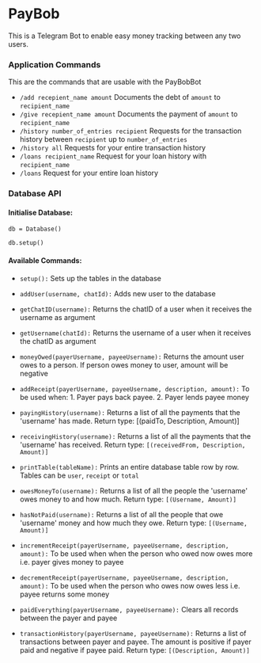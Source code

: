 # PayBob

This is a Telegram Bot to enable easy money tracking between any two users.

### Application Commands

This are the commands that are usable with the PayBobBot

- `/add recepient_name amount` Documents the debt of `amount` to `recipient_name`
- `/give recepient_name amount` Documents the payment of `amount` to `recipient_name`
- `/history number_of_entries recipient` Requests for the transaction history between `recipient` up to `number_of_entries`
- `/history all` Requests for your entire transaction history
- `/loans recipient_name` Request for your loan history with `recipient_name`
- `/loans` Request for your entire loan history

### Database API
#### Initialise Database:
`db = Database()`

`db.setup()`

#### **Available Commands:**

- `setup():` Sets up the tables in the database

- `addUser(username, chatId):` Adds new user to the database

- `getChatID(username):` Returns the chatID of a user when it receives the username as argument

- `getUsername(chatId):` Returns the username of a user when it receives the chatID as argument

- `moneyOwed(payerUsername, payeeUsername):` Returns the amount user owes to a person. If person owes money to user, amount will be negative

- `addReceipt(payerUsername, payeeUsername, description, amount):` To be used when: 1. Payer pays back payee. 2. Payer lends payee money

- `payingHistory(username):` Returns a list of all the payments that the 'username' has made. Return type: [(paidTo, Description, Amount)]

- `receivingHistory(username):` Returns a list of all the payments that the 'username' has received. Return type: `[(receivedFrom, Description, Amount)]`

- `printTable(tableName):` Prints an entire database table row by row. Tables can be `user`, `receipt` or `total`

- `owesMoneyTo(username):` Returns a list of all the people the 'username' owes money to and how much. Return type: `[(Username, Amount)]`

- `hasNotPaid(username):` Returns a list of all the people that owe 'username' money and how much they owe. Return type: `[(Username, Amount)]`

- `incrementReceipt(payerUsername, payeeUsername, description, amount):` To be used when when the person who owed now owes more i.e. payer gives money to payee

- `decrementReceipt(payerUsername, payeeUsername, description, amount):` To be used when the person who owes now owes less i.e. payee returns some money

- `paidEverything(payerUsername, payeeUsername):` Clears all records between the payer and payee

- `transactionHistory(payerUsername, payeeUsername):` Returns a list of transactions between payer and payee. The amount is positive if payer paid and negative if payee paid. Return type: `[(Description, Amount)]`
